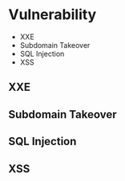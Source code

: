 # Vulnerability
- XXE
- Subdomain Takeover
- SQL Injection
- XSS

## XXE


## Subdomain Takeover


## SQL Injection


## XSS

